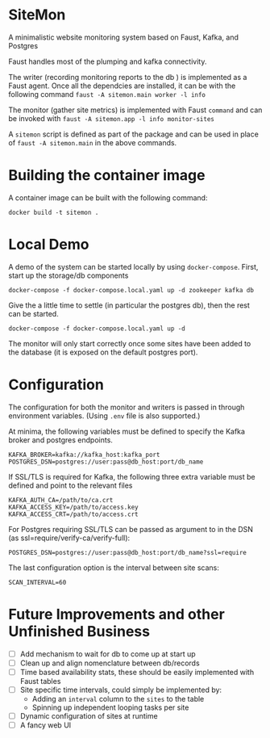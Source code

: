 # SiteMon

A minimalistic website monitoring system based on Faust, Kafka, and Postgres

Faust handles most of the plumping and kafka connectivity.

The writer (recording monitoring reports to the db ) is implemented as a Faust agent. Once all the dependcies are installed, it can be with the following command `faust -A sitemon.main worker -l info`

The monitor (gather site metrics) is implemented with Faust `command` and can be invoked with `faust -A sitemon.app -l info monitor-sites`

A `sitemon` script is defined as part of the package and can be used in place of `faust -A sitemon.main` in the above commands.


# Building the container image

A container image can be built with the following command:

```
docker build -t sitemon .
```

# Local Demo

A demo of the system can be started locally by using `docker-compose`. First, start up the storage/db components

```
docker-compose -f docker-compose.local.yaml up -d zookeeper kafka db
```

Give the a little time to settle (in particular the postgres db), then the rest can be started.

```
docker-compose -f docker-compose.local.yaml up -d
```

The monitor will only start correctly once some sites have been added to the database (it is exposed on the default postgres port).

# Configuration

The configuration for both the monitor and writers is passed in through environment variables. (Using `.env` file is also supported.)

At minima, the following variables must be defined to specify the Kafka broker and postgres endpoints.

```
KAFKA_BROKER=kafka://kafka_host:kafka_port
POSTGRES_DSN=postgres://user:pass@db_host:port/db_name
```

If SSL/TLS is required for Kafka, the following three extra variable must be defined and point to the relevant files
```
KAFKA_AUTH_CA=/path/to/ca.crt
KAFKA_ACCESS_KEY=/path/to/access.key
KAFKA_ACCESS_CRT=/path/to/access.crt
```

For Postgres requiring SSL/TLS can be passed as argument to in the DSN (as ssl=require/verify-ca/verify-full):

```
POSTGRES_DSN=postgres://user:pass@db_host:port/db_name?ssl=require
```

The last configuration option is the interval between site scans:

```
SCAN_INTERVAL=60
```

# Future Improvements and other Unfinished Business

 - [ ] Add mechanism to wait for db to come up at start up
 - [ ] Clean up and align nomenclature between db/records
 - [ ] Time based availability stats, these should be easily implemented with Faust tables
 - [ ] Site specific time intervals, could simply be implemented by:
    * Adding an `interval` column to the `sites` to the table
    * Spinning up independent looping tasks per site
 - [ ] Dynamic configuration of sites at runtime
 - [ ] A fancy web UI

